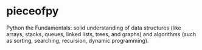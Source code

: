 # pieceofpy
Python the Fundamentals: solid understanding of data structures (like arrays, stacks, queues, linked lists, trees, and graphs) and algorithms (such as sorting, searching, recursion, dynamic programming). 
